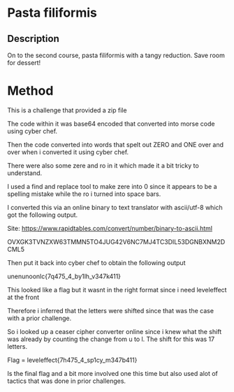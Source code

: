 # Pasta filiformis

## Description

On to the second course, pasta filiformis with a tangy reduction. Save room for dessert!

# Method

This is a challenge that provided a zip file

The code within it was base64 encoded that converted into morse code using cyber chef.

Then the code converted into words that spelt out ZERO and ONE over and over when i converted it using cyber chef.

There were also some zere and ro in it which made it a bit tricky to understand.

I used a find and replace tool to make zere into 0 since it appears to be a spelling mistake while the ro i turned into space bars.

I converted this via an online binary to text translator with ascii/utf-8 which got the following output.

Site: https://www.rapidtables.com/convert/number/binary-to-ascii.html

OVXGK3TVNZXW63TMMN5TO4JUG42V6NC7MJ4TC3DIL53DGNBXNM2DCML5

Then put it back into cyber chef to obtain the following output

unenunoonlc{7q475_4_by1lh_v347k411}

This looked like a flag but it wasnt in the right format since i need leveleffect at the front

Therefore i inferred that the letters were shifted since that was the case with a prior challenge.

So i looked up a ceaser cipher converter online since i knew what the shift was already by counting the change from u to l. The shift for this was 17 letters.

Flag = leveleffect{7h475_4_sp1cy_m347b411}

Is the final flag and a bit more involved one this time but also used alot of tactics that was done in prior challenges.

